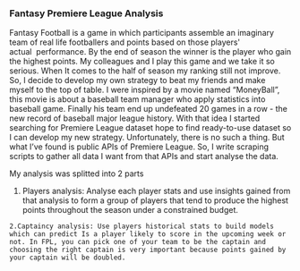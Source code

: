 ### Fantasy Premiere League Analysis
Fantasy Football is a game in which participants assemble an imaginary team of real life footballers and points based on those players' actual  performance. By the end of season the winner is the  player who gain the highest points. My colleagues and I play this game and we take it so serious. 
When It comes to the half of season my ranking still not improve. So, I decide to develop  my own strategy to beat my friends and make myself to the top of table. 
I were inspired by a movie named “MoneyBall”, this movie is about a baseball team manager who apply statistics into baseball game. Finally his team end up undefeated 20 games in a row - the new record of baseball major league history. 
With that idea I started searching for Premiere League dataset hope to find ready-to-use dataset so I can develop my new strategy. Unfortunately, there is no such a thing. But what I’ve found is public APIs of Premiere League. So, I write scraping scripts to gather all data I want from that APIs and start analyse the data.

My analysis was splitted into 2 parts

   1. Players analysis: Analyse each player stats and use insights gained from that analysis to form a group of players that tend to produce the highest points throughout the season under a constrained budget.
    
    2.Captaincy analysis: Use players historical stats to build models which can predict Is a player likely to score in the upcoming week or not. In FPL, you can pick one of your team to be the captain and choosing the right captain is very important because points gained by your captain will be doubled.
